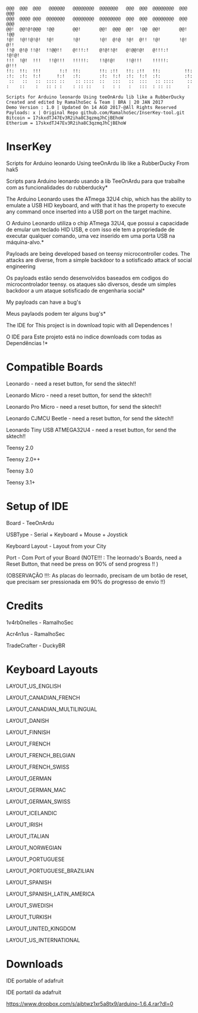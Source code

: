 ```

@@@  @@@  @@@   @@@@@@   @@@@@@@@  @@@@@@@   @@@  @@@  @@@@@@@@  @@@ @@@
@@@  @@@@ @@@  @@@@@@@   @@@@@@@@  @@@@@@@@  @@@  @@@  @@@@@@@@  @@@ @@@
@@!  @@!@!@@@  !@@       @@!       @@!  @@@  @@!  !@@  @@!       @@! !@@
!@!  !@!!@!@!  !@!       !@!       !@!  @!@  !@!  @!!  !@!       !@! @!!
!!@  @!@ !!@!  !!@@!!    @!!!:!    @!@!!@!   @!@@!@!   @!!!:!     !@!@!
!!!  !@!  !!!   !!@!!!   !!!!!:    !!@!@!    !!@!!!    !!!!!:      @!!!
!!:  !!:  !!!       !:!  !!:       !!: :!!   !!: :!!   !!:         !!:
:!:  :!:  !:!      !:!   :!:       :!:  !:!  :!:  !:!  :!:         :!:
 ::   ::   ::  :::: ::    :: ::::  ::   :::   ::  :::   :: ::::     ::
:    ::    :   :: : :    : :: ::    :   : :   :   :::  : :: ::      :

Scripts for Arduino leonardo Using teeOnArdu lib like a RubberDucky
Created and edited by RamalhoSec & Team | BRA | 20 JAN 2017  
Demo Version : 1.0 | Updated On 14 AGO 2017-@All Rights Reserved
Payloads: x | Original Repo github.com/RamalhoSec/InserKey-tool.git
Bitcoin = 17skxdTJ47Ev3R2iha8C3qzmqJhCjBEhoW
Etherium = 17skxdTJ47Ev3R2iha8C3qzmqJhCjBEhoW
```

# InserKey

Scripts for Arduino leonardo Using teeOnArdu lib like a RubberDucky From hak5

Scripts para Arduino leonardo usando a lib TeeOnArdu para que trabalhe com  as
funcionalidades do rubberducky*

The Arduino Leonardo uses the ATmega 32U4 chip, which has the ability to emulate a USB HID keyboard, and with that it has the property to execute any command once inserted into a USB port on the target machine.

O Arduino Leonardo utiliza o chip ATmega 32U4, que possui a capacidade de emular um teclado HID USB, e com isso ele tem a propriedade de executar qualquer comando, uma vez inserido em uma porta USB na máquina-alvo.*

Payloads are being developed based on teensy microcontroller codes.
The attacks are diverse, from a simple backdoor to a sotisficado attack of social engineering

Os payloads estão sendo desenvolvidos baseados em codigos do microcontrolador teensy.
os ataques são diversos, desde um simples backdoor a um ataque sotisficado de engenharia social*

My payloads can have a bug's

Meus paylaods podem ter alguns bug's*

The IDE for This project is in download topic with all Dependences !

O IDE para Este projeto está no indice downloads com todas as Dependências !*


# Compatible Boards

Leonardo - need a reset button, for send the sktech!!

Leonardo Micro - need a reset button, for send the sktech!!

Leonardo Pro Micro - need a reset button, for send the sktech!!

Leonardo CJMCU Beetle - need a reset button, for send the sktech!!

Leonardo Tiny USB ATMEGA32U4 - need a reset button, for send the sktech!!

Teensy 2.0

Teensy 2.0++

Teensy 3.0

Teensy 3.1+

# Setup of IDE

Board -  TeeOnArdu

USBType - Serial + Keyboard + Mouse + Joystick

Keyboard Layout - Layout from your City

Port - Com Port of your Board
(NOTE!!! : The leornado's Boards, need a Reset Button, that need be press on 90% of send progress !! )

(OBSERVAÇÃO !!!: As placas do leornado, precisam de um botão de reset, que precisam ser pressionada em 90% do progresso de envio !!)

# Credits

1v4rb0nelles - RamalhoSec

Acr4n1us - RamalhoSec

TradeCrafter - DuckyBR


# Keyboard Layouts

LAYOUT_US_ENGLISH

LAYOUT_CANADIAN_FRENCH

LAYOUT_CANADIAN_MULTILINGUAL

LAYOUT_DANISH

LAYOUT_FINNISH

LAYOUT_FRENCH

LAYOUT_FRENCH_BELGIAN

LAYOUT_FRENCH_SWISS

LAYOUT_GERMAN

LAYOUT_GERMAN_MAC

LAYOUT_GERMAN_SWISS

LAYOUT_ICELANDIC

LAYOUT_IRISH

LAYOUT_ITALIAN

LAYOUT_NORWEGIAN

LAYOUT_PORTUGUESE

LAYOUT_PORTUGUESE_BRAZILIAN

LAYOUT_SPANISH

LAYOUT_SPANISH_LATIN_AMERICA

LAYOUT_SWEDISH

LAYOUT_TURKISH

LAYOUT_UNITED_KINGDOM

LAYOUT_US_INTERNATIONAL

# Downloads
IDE portable of adafruit

IDE portatil da adafruit

https://www.dropbox.com/s/aibtwz1xr5a8tx9/arduino-1.6.4.rar?dl=0
